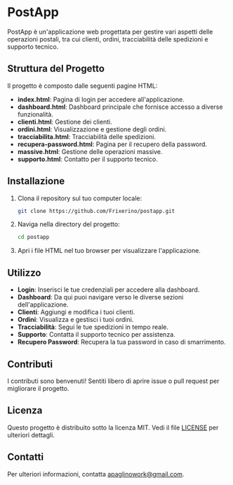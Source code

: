 # PostApp

PostApp è un'applicazione web progettata per gestire vari aspetti delle operazioni postali, tra cui clienti, ordini, tracciabilità delle spedizioni e supporto tecnico.

## Struttura del Progetto

Il progetto è composto dalle seguenti pagine HTML:

- **index.html**: Pagina di login per accedere all'applicazione.
- **dashboard.html**: Dashboard principale che fornisce accesso a diverse funzionalità.
- **clienti.html**: Gestione dei clienti.
- **ordini.html**: Visualizzazione e gestione degli ordini.
- **tracciabilita.html**: Tracciabilità delle spedizioni.
- **recupera-password.html**: Pagina per il recupero della password.
- **massive.html**: Gestione delle operazioni massive.
- **supporto.html**: Contatto per il supporto tecnico.

## Installazione

1. Clona il repository sul tuo computer locale:
   ```bash
   git clone https://github.com/Frixerino/postapp.git
   ```

2. Naviga nella directory del progetto:
   ```bash
   cd postapp
   ```

3. Apri i file HTML nel tuo browser per visualizzare l'applicazione.

## Utilizzo

- **Login**: Inserisci le tue credenziali per accedere alla dashboard.
- **Dashboard**: Da qui puoi navigare verso le diverse sezioni dell'applicazione.
- **Clienti**: Aggiungi e modifica i tuoi clienti.
- **Ordini**: Visualizza e gestisci i tuoi ordini.
- **Tracciabilità**: Segui le tue spedizioni in tempo reale.
- **Supporto**: Contatta il supporto tecnico per assistenza.
- **Recupero Password**: Recupera la tua password in caso di smarrimento.

## Contributi

I contributi sono benvenuti! Sentiti libero di aprire issue o pull request per migliorare il progetto.

## Licenza

Questo progetto è distribuito sotto la licenza MIT. Vedi il file [LICENSE](LICENSE) per ulteriori dettagli.

## Contatti

Per ulteriori informazioni, contatta [apaglinowork@gmail.com](mailto:tuo-email@example.com). 
